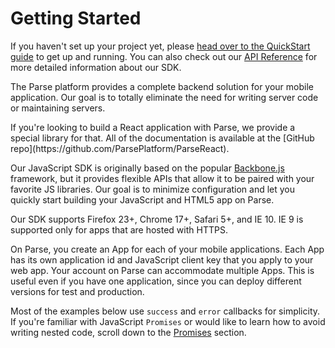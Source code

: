# Getting Started

If you haven't set up your project yet, please [head over to the QuickStart guide](/apps/quickstart#js/native/blank) to get up and running. You can also check out our [API Reference](/docs/js/api/) for more detailed information about our SDK.

The Parse platform provides a complete backend solution for your mobile application. Our goal is to totally eliminate the need for writing server code or maintaining servers.</p>

<div class='tip info'><div>
  If you're looking to build a React application with Parse, we provide a special library for that. All of the documentation is available at the [GitHub repo](https://github.com/ParsePlatform/ParseReact).
</div></div>

Our JavaScript SDK is originally based on the popular [Backbone.js](http://documentcloud.github.com/backbone/) framework, but it provides flexible APIs that allow it to be paired with your favorite JS libraries. Our goal is to minimize configuration and let you quickly start building your JavaScript and HTML5 app on Parse.

Our SDK supports Firefox 23+, Chrome 17+, Safari 5+, and IE 10. IE 9 is supported only for apps that are hosted with HTTPS.

On Parse, you create an App for each of your mobile applications. Each App has its own application id and JavaScript client key that you apply to your web app. Your account on Parse can accommodate multiple Apps. This is useful even if you have one application, since you can deploy different versions for test and production.

Most of the examples below use `success` and `error` callbacks for simplicity. If you're familiar with JavaScript `Promises` or would like to learn how to avoid writing nested code, scroll down to the [Promises](#promises) section.
